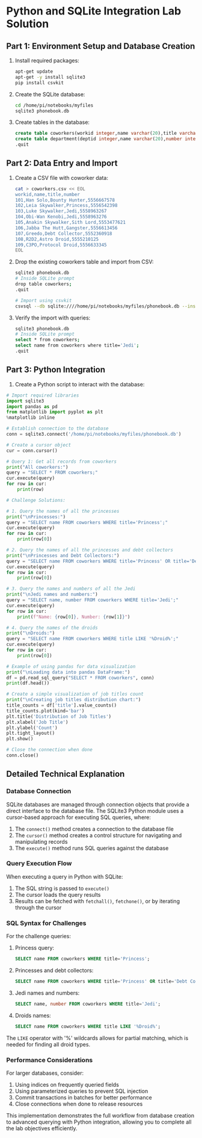 # Python and SQLite Integration Lab Solution

## Part 1: Environment Setup and Database Creation

1. Install required packages:
   ```bash
   apt-get update
   apt-get -y install sqlite3
   pip install csvkit
   ```

2. Create the SQLite database:
   ```bash
   cd /home/pi/notebooks/myfiles
   sqlite3 phonebook.db
   ```

3. Create tables in the database:
   ```sql
   create table coworkers(workid integer,name varchar(20),title varchar(20),number integer);
   create table department(deptid integer,name varchar(20),number integer);
   .quit
   ```

## Part 2: Data Entry and Import

1. Create a CSV file with coworker data:
   ```bash
   cat > coworkers.csv << EOL
   workid,name,title,number
   101,Han Solo,Bounty Hunter,5556667578
   102,Leia Skywalker,Princess,5556542398
   103,Luke Skywalker,Jedi,5558963267
   104,Obi-Wan Kenobi,Jedi,5558963276
   105,Anakin Skywalker,Sith Lord,5553477621
   106,Jabba The Hutt,Gangster,5556613456
   107,Greedo,Debt Collector,5552360918
   108,R2D2,Astro Droid,5555210125
   109,C3PO,Protocol Droid,5556633345
   EOL
   ```

2. Drop the existing coworkers table and import from CSV:
   ```bash
   sqlite3 phonebook.db
   # Inside SQLite prompt
   drop table coworkers;
   .quit
   
   # Import using csvkit
   csvsql --db sqlite:////home/pi/notebooks/myfiles/phonebook.db --insert /home/pi/notebooks/myfiles/coworkers.csv
   ```

3. Verify the import with queries:
   ```bash
   sqlite3 phonebook.db
   # Inside SQLite prompt
   select * from coworkers;
   select name from coworkers where title='Jedi';
   .quit
   ```

## Part 3: Python Integration

1. Create a Python script to interact with the database:

```python
# Import required libraries
import sqlite3
import pandas as pd
from matplotlib import pyplot as plt
%matplotlib inline

# Establish connection to the database
conn = sqlite3.connect('/home/pi/notebooks/myfiles/phonebook.db')

# Create a cursor object
cur = conn.cursor()

# Query 1: Get all records from coworkers
print("All coworkers:")
query = "SELECT * FROM coworkers;"
cur.execute(query)
for row in cur:
    print(row)

# Challenge Solutions:

# 1. Query the names of all the princesses
print("\nPrincesses:")
query = "SELECT name FROM coworkers WHERE title='Princess';"
cur.execute(query)
for row in cur:
    print(row[0])

# 2. Query the names of all the princesses and debt collectors
print("\nPrincesses and Debt Collectors:")
query = "SELECT name FROM coworkers WHERE title='Princess' OR title='Debt Collector';"
cur.execute(query)
for row in cur:
    print(row[0])

# 3. Query the names and numbers of all the Jedi
print("\nJedi names and numbers:")
query = "SELECT name, number FROM coworkers WHERE title='Jedi';"
cur.execute(query)
for row in cur:
    print(f"Name: {row[0]}, Number: {row[1]}")

# 4. Query the names of the droids
print("\nDroids:")
query = "SELECT name FROM coworkers WHERE title LIKE '%Droid%';"
cur.execute(query)
for row in cur:
    print(row[0])

# Example of using pandas for data visualization
print("\nLoading data into pandas DataFrame:")
df = pd.read_sql_query("SELECT * FROM coworkers", conn)
print(df.head())

# Create a simple visualization of job titles count
print("\nCreating job titles distribution chart:")
title_counts = df['title'].value_counts()
title_counts.plot(kind='bar')
plt.title('Distribution of Job Titles')
plt.xlabel('Job Title')
plt.ylabel('Count')
plt.tight_layout()
plt.show()

# Close the connection when done
conn.close()
```

## Detailed Technical Explanation

### Database Connection
SQLite databases are managed through connection objects that provide a direct interface to the database file. The SQLite3 Python module uses a cursor-based approach for executing SQL queries, where:

1. The `connect()` method creates a connection to the database file
2. The `cursor()` method creates a control structure for navigating and manipulating records
3. The `execute()` method runs SQL queries against the database

### Query Execution Flow
When executing a query in Python with SQLite:
1. The SQL string is passed to `execute()`
2. The cursor loads the query results
3. Results can be fetched with `fetchall()`, `fetchone()`, or by iterating through the cursor

### SQL Syntax for Challenges

For the challenge queries:

1. Princess query:
   ```sql
   SELECT name FROM coworkers WHERE title='Princess';
   ```
   
2. Princesses and debt collectors:
   ```sql
   SELECT name FROM coworkers WHERE title='Princess' OR title='Debt Collector';
   ```
   
3. Jedi names and numbers:
   ```sql
   SELECT name, number FROM coworkers WHERE title='Jedi';
   ```
   
4. Droids names:
   ```sql
   SELECT name FROM coworkers WHERE title LIKE '%Droid%';
   ```
   
The `LIKE` operator with '%' wildcards allows for partial matching, which is needed for finding all droid types.

### Performance Considerations

For larger databases, consider:
1. Using indices on frequently queried fields
2. Using parameterized queries to prevent SQL injection
3. Commit transactions in batches for better performance
4. Close connections when done to release resources

This implementation demonstrates the full workflow from database creation to advanced querying with Python integration, allowing you to complete all the lab objectives efficiently.
